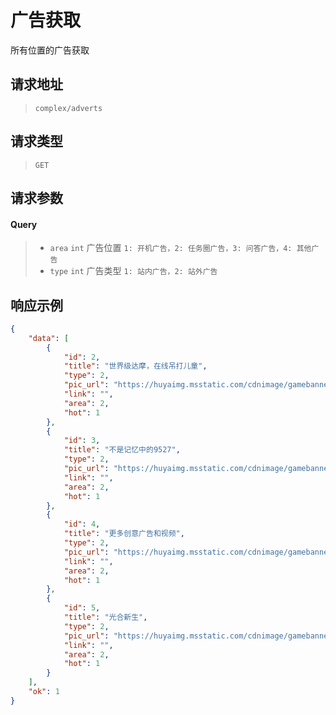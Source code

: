 # 广告获取

所有位置的广告获取

## 请求地址

> `complex/adverts`

## 请求类型

> `GET`

## 请求参数

#### Query

> - `area` `int` 广告位置 `1: 开机广告，2: 任务圈广告，3: 问答广告，4: 其他广告`
> - `type` `int` 广告类型 `1: 站内广告，2: 站外广告`

## 响应示例

```json
{
    "data": [
        {
            "id": 2,
            "title": "世界级达摩，在线吊打儿童",
            "type": 2,
            "pic_url": "https://huyaimg.msstatic.com/cdnimage/gamebanner/phpFx91Zw1563800333.jpg",
            "link": "",
            "area": 2,
            "hot": 1
        },
        {
            "id": 3,
            "title": "不是记忆中的9527",
            "type": 2,
            "pic_url": "https://huyaimg.msstatic.com/cdnimage/gamebanner/phpPI525G1569920843.jpg",
            "link": "",
            "area": 2,
            "hot": 1
        },
        {
            "id": 4,
            "title": "更多创意广告和视频",
            "type": 2,
            "pic_url": "https://huyaimg.msstatic.com/cdnimage/gamebanner/php719wqN1567995235.jpg",
            "link": "",
            "area": 2,
            "hot": 1
        },
        {
            "id": 5,
            "title": "光合新生",
            "type": 2,
            "pic_url": "https://huyaimg.msstatic.com/cdnimage/gamebanner/phpQsS2MO1575383384.jpg",
            "link": "",
            "area": 2,
            "hot": 1
        }
    ],
    "ok": 1
}
```
